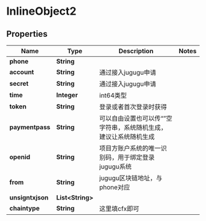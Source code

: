 

# InlineObject2

## Properties

Name | Type | Description | Notes
------------ | ------------- | ------------- | -------------
**phone** | **String** |  | 
**account** | **String** | 通过接入jugugu申请 | 
**secret** | **String** | 通过接入jugugu申请 | 
**time** | **Integer** | int64类型 | 
**token** | **String** | 登录或者首次登录时获得 | 
**paymentpass** | **String** | 可以自由设置也可以传“”空字符串，系统随机生成，建议让系统随机生成 | 
**openid** | **String** | 项目方账户系统的唯一识别码，用于绑定登录jugugu系统 | 
**from** | **String** | jugugu区块链地址，与phone对应 | 
**unsigntxjson** | **List&lt;String&gt;** |  | 
**chaintype** | **String** | 这里填cfx即可 | 



